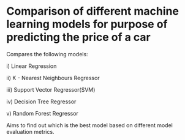 # Comparison of different machine learning models for purpose of predicting the price of a car

Compares the following models:

i)    Linear Regression


ii)   K - Nearest Neighbours Regressor


iii)  Support Vector Regressor(SVM)


iv)   Decision Tree Regressor


v)    Random Forest Regressor



Aims to find out which is the best model based on different model evaluation metrics.
